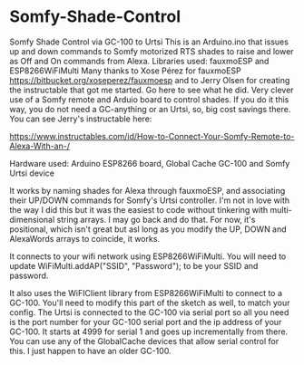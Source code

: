 # Somfy-Shade-Control
Somfy Shade Control via GC-100 to Urtsi
This is an Arduino.ino that issues up and down commands to Somfy 
motorized RTS shades to raise and lower as Off and On commands from Alexa.
Libraries used: fauxmoESP and ESP8266WiFiMulti
Many thanks to Xose Pérez for fauxmoESP https://bitbucket.org/xoseperez/fauxmoesp
and to Jerry Olsen for creating the instructable that got me started.  Go here to 
see what he did.  Very clever use of a Somfy remote and Arduio board to control 
shades.  If you do it this way, you do not need a GC-anything or an Urtsi, so, 
big cost savings there.  You can see Jerry's instructable here: 

https://www.instructables.com/id/How-to-Connect-Your-Somfy-Remote-to-Alexa-With-an-/


Hardware used: Arduino ESP8266 board, Global Cache GC-100 and Somfy Urtsi device

It works by naming shades for Alexa through fauxmoESP, and associating their UP/DOWN
commands for Somfy's Urtsi controller.  I'm not in love with the way I did this but 
it was the easiest to code without tinkering with multi-dimensional string arrays.  I may
go back and do that.  For now, it's positional, which isn't great but asl long as you
modify the UP, DOWN and AlexaWords arrays to coincide, it works.

It connects to your wifi network using ESP8266WiFiMulti.  You will need to update 
WiFiMulti.addAP("SSID", "Password"); to be your SSID and password.

It also uses the WiFIClient library from ESP8266WiFiMulti to connect to a GC-100.  You'll need
to modify this part of the sketch as well, to match your config.  The Urtsi is connected to the GC-100 via serial
port so all you need is the port number for your GC-100 serial port and the ip address
of your GC-100.  It starts at 4999 for serial 1 and goes up incrementally from there.  You can 
use any of the GlobalCache devices that allow serial control for this.  I just happen to have
an older GC-100.

